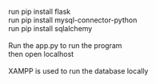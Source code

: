 run pip install flask <br>
run pip install mysql-connector-python <br>
run pip install sqlalchemy <br>
<br>
Run the app.py to run the program <br>
then open localhost <br>
<br>
XAMPP is used to run the database locally
